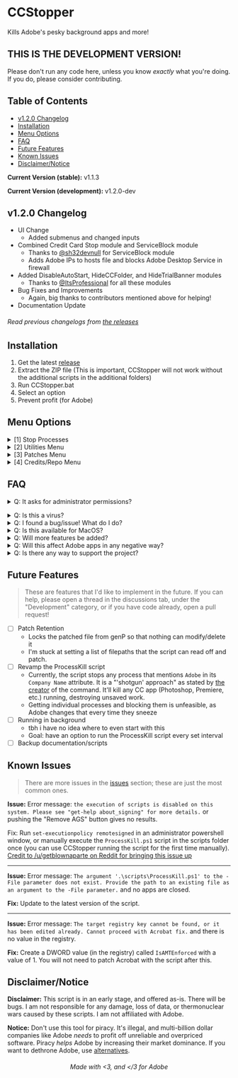 # CCStopper <!-- omit in toc --> 

Kills Adobe's pesky background apps and more!

## THIS IS THE DEVELOPMENT VERSION! <!-- omit in toc -->

Please don't run any code here, unless you know *exactly* what you're doing. If you do, please consider contributing.

## Table of Contents <!-- omit in toc -->
- [v1.2.0 Changelog](#v120-changelog)
- [Installation](#installation)
- [Menu Options](#menu-options)
- [FAQ](#faq)
- [Future Features](#future-features)
- [Known Issues](#known-issues)
- [Disclaimer/Notice](#disclaimernotice)

**Current Version (stable):** v1.1.3

**Current Version (development):** v1.2.0-dev

## v1.2.0 Changelog

- UI Change
  - Added submenus and changed inputs
- Combined Credit Card Stop module and ServiceBlock module
  - Thanks to [@sh32devnull](https://github.com/sh32devnull) for ServiceBlock module
  - Adds Adobe IPs to hosts file and blocks Adobe Desktop Service in firewall
- Added DisableAutoStart, HideCCFolder, and HideTrialBanner modules
  - Thanks to [@ItsProfessional](https://github.com/ItsProfessional) for all these modules
- Bug Fixes and Improvements
  - Again, big thanks to contributors mentioned above for helping!
- Documentation Update
###### Read previous changelogs from [the releases](https://github.com/eaaasun/CCStopper/releases) <!-- omit in toc -->


## Installation

1. Get the latest [release](https://github.com/eaaasun/CCStopper/releases/latest)
2. Extract the ZIP file (This is important, CCStopper will not work without the additional scripts in the additional folders)
3. Run CCStopper.bat
4. Select an option
5. Prevent profit (for Adobe)

## Menu Options

<details>
<summary>[1] Stop Processes</summary>
&nbsp;&nbsp;&nbsp;&nbsp;Does what it says, all Adobe processes will be stopped.
</details>
<details>
<summary>[2] Utilities Menu</summary>

- [1] Disable Autostart - Prevents Adobe services/processes from starting automatically.
- [2] Hide CC Folder - Hides Creative Cloud folder in Windows Explorer.

</details>

<details>
<summary>[3] Patches Menu</summary>

- [1] Genuine Checker - Deletes and locks the Genuine Checker folder.
- [2] Service Block - Blocks Adobe servers and the credit card prompt from accessing the internet.
- [3] Trial Banner - Removes the trial banner found in apps.
- [4] Acrobat - Edits registry to patch Acrobat. NOTE: please stop Adobe Processes, patch genuine checker, and patch Acrobat with genP before running this patch.
</details>

<details>
<summary>[4] Credits/Repo Menu</summary>

- [1] Github Repo
</details>

## FAQ
<details>
<summary>Q: It asks for administrator permissions?</summary>

A: This script needs those permissions to modify files and settings. The full source code of this script is available in this repository for auditing.</details>

<details>
<summary>Q: Is this a virus?</summary>

A: Windows might say that it is a virus, but that is a false positive. As stated above, the full source code for this script is available for auditing.
</details>

<details>
<summary>Q: I found a bug/issue! What do I do?</summary>

A: Update to the latest version. If the issue persists, check the open issues and [the known issues](https://github.com/eaaasun/CCStopper/blob/main/README.md#known-issues) for any issues that I am aware of. If it's not there, open up an issue describing your problem and how to reproduce it. I'll work on it as soon as I can.

</details>

<details>
<summary>Q: Is this available for MacOS?</summary>

A: It is not currently available for MacOS, and I don't intend on porting it to MacOS. Community ports are welcome, but please credit accordingly.
</details>

<details>
<summary>Q: Will more features be added?</summary>

A: Yes! They are all in the Future Features section below. Any help with the future features is greatly appreciated!
</details>

<details>
<summary>Q: Will this affect Adobe apps in any negative way?</summary>

A: No, it won't. If you do have Adobe apps (Photoshop, After Effects, etc.) open, it will close them if you decide to end Adobe processes. If you decide to rename adobe process files some functionality of adobe apps might be lost, however 95% of functionality will remain. Other than that, everything should work normally. Please open an issue if this is not the case.
</details>

<details>
<summary>Q: Is there any way to support the project?</summary>

A: Please donate your time! If you have batch scripting knowledge, please look through the Future Features section below and see what you can contribute. Financial donations are not accepted at the moment.
</details>

## Future Features
> These are features that I'd like to implement in the future. If you can help, please open a thread in the discussions tab, under the "Development" category, or if you have code already, open a pull request! 

- [ ] Patch Retention
  - Locks the patched file from genP so that nothing can modify/delete it
  - I'm stuck at setting a list of filepaths that the script can read off and patch.
- [ ] Revamp the ProcessKill script
  - Currently, the script stops any process that mentions `Adobe` in its `Company Name` attribute. It is a "'shotgun' approach" as stated by [the creator](https://gist.github.com/carcheky/530fd85ffff6719486038542a8b5b997#gistcomment-3586740) of the command. It'll kill any CC app (Photoshop, Premiere, etc.) running, destroying unsaved work.
  - Getting individual processes and blocking them is unfeasible, as Adobe changes that every time they sneeze
- [ ] Running in background
  - tbh i have no idea where to even start with this
  - Goal: have an option to run the ProcessKill script every set interval 
- [ ] Backup documentation/scripts
## Known Issues
> There are more issues in the [issues](https://github.com/eaaasun/CCStopper/issues) section; these are just the most common ones.

**Issue:** Error message: `the execution of scripts is disabled on this system. Please see "get-help about_signing" for more details.` or pushing the "Remove AGS" button gives no results.

Fix: Run `set-executionpolicy remotesigned` in an administrator powershell window, or manually execute the `ProcessKill.ps1` script in the scripts folder once (you can use CCStopper running the script for the first time manually). [Credit to /u/getblownaparte on Reddit for bringing this issue up](https://www.reddit.com/r/GenP/comments/ndhm94/i_made_a_script_to_stop_all_adobe_background/gyb0twq?utm_source=share&utm_medium=web2x&context=3)

---

**Issue:** Error message: `The argument '.\scripts\ProcessKill.ps1' to the -File parameter does not exist. Provide the path to an existing file as an argument to the -File parameter.` and no apps are closed.

**Fix:** Update to the latest version of the script.

---

**Issue:** Error message: `The target registry key cannot be found, or it has been edited already. Cannot proceed with Acrobat fix.` and there is no value in the registry.

**Fix:** Create a DWORD value (in the registry) called `IsAMTEnforced` with a value of 1. You will not need to patch Acrobat with the script after this.

## Disclaimer/Notice

**Disclaimer:** This script is in an early stage, and offered as-is. There will be bugs. I am not responsible for any damage, loss of data, or thermonuclear wars caused by these scripts. I am not affiliated with Adobe.

**Notice:** Don't use this tool for piracy. It's illegal, and multi-billion dollar companies like Adobe _needs_ to profit off unreliable and overpriced software. Piracy _helps_ Adobe by increasing their market dominance. If you want to dethrone Adobe, use [alternatives](https://ass.easun.me).

<h6 align="center">Made with &lt;3, and &lt;/3 for Adobe</h6>
